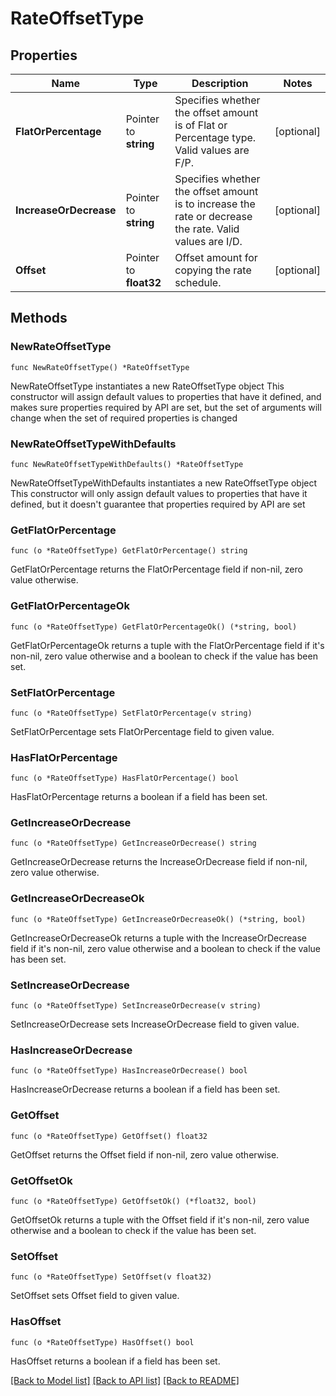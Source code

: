 # RateOffsetType

## Properties

Name | Type | Description | Notes
------------ | ------------- | ------------- | -------------
**FlatOrPercentage** | Pointer to **string** | Specifies whether the offset amount is of Flat or Percentage type. Valid values are F/P. | [optional] 
**IncreaseOrDecrease** | Pointer to **string** | Specifies whether the offset amount is to increase the rate or decrease the rate. Valid values are I/D. | [optional] 
**Offset** | Pointer to **float32** | Offset amount for copying the rate schedule. | [optional] 

## Methods

### NewRateOffsetType

`func NewRateOffsetType() *RateOffsetType`

NewRateOffsetType instantiates a new RateOffsetType object
This constructor will assign default values to properties that have it defined,
and makes sure properties required by API are set, but the set of arguments
will change when the set of required properties is changed

### NewRateOffsetTypeWithDefaults

`func NewRateOffsetTypeWithDefaults() *RateOffsetType`

NewRateOffsetTypeWithDefaults instantiates a new RateOffsetType object
This constructor will only assign default values to properties that have it defined,
but it doesn't guarantee that properties required by API are set

### GetFlatOrPercentage

`func (o *RateOffsetType) GetFlatOrPercentage() string`

GetFlatOrPercentage returns the FlatOrPercentage field if non-nil, zero value otherwise.

### GetFlatOrPercentageOk

`func (o *RateOffsetType) GetFlatOrPercentageOk() (*string, bool)`

GetFlatOrPercentageOk returns a tuple with the FlatOrPercentage field if it's non-nil, zero value otherwise
and a boolean to check if the value has been set.

### SetFlatOrPercentage

`func (o *RateOffsetType) SetFlatOrPercentage(v string)`

SetFlatOrPercentage sets FlatOrPercentage field to given value.

### HasFlatOrPercentage

`func (o *RateOffsetType) HasFlatOrPercentage() bool`

HasFlatOrPercentage returns a boolean if a field has been set.

### GetIncreaseOrDecrease

`func (o *RateOffsetType) GetIncreaseOrDecrease() string`

GetIncreaseOrDecrease returns the IncreaseOrDecrease field if non-nil, zero value otherwise.

### GetIncreaseOrDecreaseOk

`func (o *RateOffsetType) GetIncreaseOrDecreaseOk() (*string, bool)`

GetIncreaseOrDecreaseOk returns a tuple with the IncreaseOrDecrease field if it's non-nil, zero value otherwise
and a boolean to check if the value has been set.

### SetIncreaseOrDecrease

`func (o *RateOffsetType) SetIncreaseOrDecrease(v string)`

SetIncreaseOrDecrease sets IncreaseOrDecrease field to given value.

### HasIncreaseOrDecrease

`func (o *RateOffsetType) HasIncreaseOrDecrease() bool`

HasIncreaseOrDecrease returns a boolean if a field has been set.

### GetOffset

`func (o *RateOffsetType) GetOffset() float32`

GetOffset returns the Offset field if non-nil, zero value otherwise.

### GetOffsetOk

`func (o *RateOffsetType) GetOffsetOk() (*float32, bool)`

GetOffsetOk returns a tuple with the Offset field if it's non-nil, zero value otherwise
and a boolean to check if the value has been set.

### SetOffset

`func (o *RateOffsetType) SetOffset(v float32)`

SetOffset sets Offset field to given value.

### HasOffset

`func (o *RateOffsetType) HasOffset() bool`

HasOffset returns a boolean if a field has been set.


[[Back to Model list]](../README.md#documentation-for-models) [[Back to API list]](../README.md#documentation-for-api-endpoints) [[Back to README]](../README.md)


